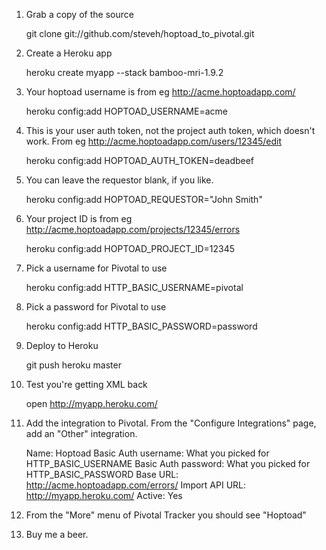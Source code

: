 1. Grab a copy of the source

    git clone git://github.com/steveh/hoptoad_to_pivotal.git

2. Create a Heroku app

    heroku create myapp --stack bamboo-mri-1.9.2

3. Your hoptoad username is from eg http://acme.hoptoadapp.com/

    heroku config:add HOPTOAD_USERNAME=acme

4. This is your user auth token, not the project auth token, which doesn't work. From eg http://acme.hoptoadapp.com/users/12345/edit

    heroku config:add HOPTOAD_AUTH_TOKEN=deadbeef

5. You can leave the requestor blank, if you like.

    heroku config:add HOPTOAD_REQUESTOR="John Smith"

6. Your project ID is from eg http://acme.hoptoadapp.com/projects/12345/errors

    heroku config:add HOPTOAD_PROJECT_ID=12345

7. Pick a username for Pivotal to use

    heroku config:add HTTP_BASIC_USERNAME=pivotal

8. Pick a password for Pivotal to use

    heroku config:add HTTP_BASIC_PASSWORD=password

9. Deploy to Heroku

    git push heroku master

10. Test you're getting XML back

    open http://myapp.heroku.com/

11. Add the integration to Pivotal. From the "Configure Integrations" page, add an "Other" integration.

    Name: Hoptoad
    Basic Auth username: What you picked for HTTP_BASIC_USERNAME
    Basic Auth password: What you picked for HTTP_BASIC_PASSWORD
    Base URL: http://acme.hoptoadapp.com/errors/
    Import API URL: http://myapp.heroku.com/
    Active: Yes

12. From the "More" menu of Pivotal Tracker you should see "Hoptoad"

13. Buy me a beer.